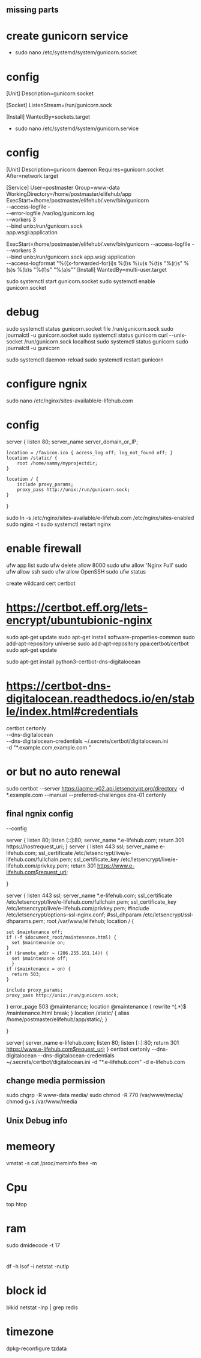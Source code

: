 ## missing parts
# create gunicorn service
- sudo nano /etc/systemd/system/gunicorn.socket
# config
[Unit]
Description=gunicorn socket

[Socket]
ListenStream=/run/gunicorn.sock

[Install]
WantedBy=sockets.target

- sudo nano /etc/systemd/system/gunicorn.service
# config
[Unit]
Description=gunicorn daemon
Requires=gunicorn.socket
After=network.target

[Service]
User=postmaster
Group=www-data
WorkingDirectory=/home/postmaster/elifehub/app
ExecStart=/home/postmaster/elifehub/.venv/bin/gunicorn \
          --access-logfile - \
          --error-logfile /var/log/gunicorn.log \
          --workers 3 \
          --bind unix:/run/gunicorn.sock \
          app.wsgi:application

ExecStart=/home/postmaster/elifehub/.venv/bin/gunicorn --access-logfile - --workers 3 \
                --bind unix:/run/gunicorn.sock app.wsgi:application \
                --access-logformat "%({x-forwarded-for}i)s %(l)s %(u)s %(t)s \"%(r)s\" %(s)s %(b)s \"%(f)s\" \"%(a)s\""
[Install]
WantedBy=multi-user.target


sudo systemctl start gunicorn.socket
sudo systemctl enable gunicorn.socket

# debug
sudo systemctl status gunicorn.socket
file /run/gunicorn.sock
sudo journalctl -u gunicorn.socket
sudo systemctl status gunicorn
curl --unix-socket /run/gunicorn.sock localhost
sudo systemctl status gunicorn
sudo journalctl -u gunicorn

sudo systemctl daemon-reload
sudo systemctl restart gunicorn

# configure ngnix
sudo nano /etc/nginx/sites-available/e-lifehub.com

# config
server {
    listen 80;
    server_name server_domain_or_IP;

    location = /favicon.ico { access_log off; log_not_found off; }
    location /static/ {
        root /home/sammy/myprojectdir;
    }

    location / {
        include proxy_params;
        proxy_pass http://unix:/run/gunicorn.sock;
    }
}


sudo ln -s /etc/nginx/sites-available/e-lifehub.com /etc/nginx/sites-enabled
sudo nginx -t
sudo systemctl restart nginx


# enable firewall
ufw app list
sudo ufw delete allow 8000
sudo ufw allow 'Nginx Full'
sudo ufw allow ssh
sudo ufw allow OpenSSH
sudo ufw status





create wildcard cert certbot
# https://certbot.eff.org/lets-encrypt/ubuntubionic-nginx
sudo apt-get update
sudo apt-get install software-properties-common
sudo add-apt-repository universe
sudo add-apt-repository ppa:certbot/certbot
sudo apt-get update

sudo apt-get install python3-certbot-dns-digitalocean
# https://certbot-dns-digitalocean.readthedocs.io/en/stable/index.html#credentials
certbot certonly \
  --dns-digitalocean \
  --dns-digitalocean-credentials ~/.secrets/certbot/digitalocean.ini \
  -d "*.example.com,example.com "

# or but no auto renewal 
sudo certbot --server https://acme-v02.api.letsencrypt.org/directory -d *.example.com --manual --preferred-challenges dns-01 certonly


## final ngnix config

--config

server {
  listen 80;
  listen [::]:80;
  server_name *.e-lifehub.com;
  return 301 https://$host$request_uri;
}
server {
  listen 443 ssl;
  server_name e-lifehub.com;
  ssl_certificate /etc/letsencrypt/live/e-lifehub.com/fullchain.pem;
  ssl_certificate_key /etc/letsencrypt/live/e-lifehub.com/privkey.pem;
  return 301 https://www.e-lifehub.com$request_uri;

}

server {
  listen 443 ssl;
  server_name *.e-lifehub.com;
  ssl_certificate /etc/letsencrypt/live/e-lifehub.com/fullchain.pem;
  ssl_certificate_key /etc/letsencrypt/live/e-lifehub.com/privkey.pem;
  #include /etc/letsencrypt/options-ssl-nginx.conf;
  #ssl_dhparam /etc/letsencrypt/ssl-dhparams.pem;
  root /var/www/elifehub;
  location / {
    
    set $maintenance off;
    if (-f $document_root/maintenance.html) {
      set $maintenance on;
    }
    if ($remote_addr ~ (206.255.161.14)) {
      set $maintenance off;
      }
    if ($maintenance = on) {
      return 503;
    }

    include proxy_params;
    proxy_pass http://unix:/run/gunicorn.sock;
    
  }
  error_page 503 @maintenance;
  location @maintenance {
        rewrite ^(.*)$ /maintenance.html break;
  }
location /static/ {
    alias /home/postmaster/elifehub/app/static/;
    }
    

}

server{
        server_name e-lifehub.com;
        listen 80;
        listen [::]:80;
        return 301 https://www.e-lifehub.com$request_uri;
}
certbot certonly --dns-digitalocean --dns-digitalocean-credentials ~/.secrets/certbot/digitalocean.ini -d "*.e-lifehub.com" -d e-lifehub.com


## change media permission

sudo chgrp -R www-data media/
sudo chmod -R 770 /var/www/media/
chmod g+s /var/www/media




## Unix Debug info

# memeory
vmstat -s
cat /proc/meminfo
free -m
# Cpu
top
htop
# ram
sudo dmidecode -t 17

# 
df -h
lsof -i 
netstat -nutlp
# block id
blkid
netstat -lnp | grep redis 
# timezone
dpkg-reconfigure tzdata